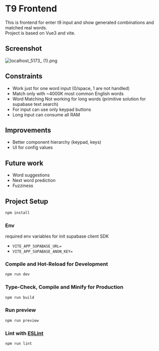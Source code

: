 # T9 Frontend

This is frontend for enter t9 input and show generated combinations and matched real words.  
Project is based on Vue3 and vite.

## Screenshot
![localhost_5173_ (1).png](..%2F..%2F..%2FDownloads%2Flocalhost_5173_%20%281%29.png)

## Constraints
- Work just for one word input (0/space, 1 are not handled)
- Match only with ~4000K most common English words
- Word Matching Not working for long words (primitive solution for supabase text search)
- For input can use only keypad buttons
- Long input can consume all RAM

## Improvements
- Better component hierarchy (keypad, keys)
- UI for config values

## Future work
- Word suggestions
- Next word prediction
- Fuzziness

## Project Setup

```sh
npm install
```

### Env
required env variables for init supabase client SDK 
- `VITE_APP_SUPABASE_URL=`
- `VITE_APP_SUPABASE_ANON_KEY=`

### Compile and Hot-Reload for Development

```sh
npm run dev
```

### Type-Check, Compile and Minify for Production

```sh
npm run build
```

### Run preview
```sh
npm run preview
```

### Lint with [ESLint](https://eslint.org/)

```sh
npm run lint
```
